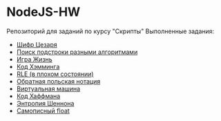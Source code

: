 # NodeJS-HW
Репозиторий для заданий по курсу "Скрипты"
Выполненные задания:
- [Шифр Цезаря](https://github.com/SamuraJey/NodeJS-HW/tree/main/Caesar)
- [Поиск подстроки разными алгоритмами](https://github.com/SamuraJey/NodeJS-HW/tree/main/Find%20substring%20in%20string)
- [Игра Жизнь](https://github.com/SamuraJey/NodeJS-HW/tree/main/GameOfLife)
- [Код Хэмминга](https://github.com/SamuraJey/NodeJS-HW/tree/main/Hamming)
- [RLE (в плохом состоянии)](https://github.com/SamuraJey/NodeJS-HW/tree/main/RLE)
- [Обратная польская нотация](https://github.com/SamuraJey/NodeJS-HW/tree/main/Reverse%20Polish%20Notation)
- [Виртуальная машина](https://github.com/SamuraJey/NodeJS-HW/tree/main/Virtual%20Machine)
- [Код Хаффмана](https://github.com/SamuraJey/NodeJS-HW/tree/main/huffman)
- [Энтропия Шеннона](https://github.com/SamuraJey/NodeJS-HW/tree/main/shennon)
- [Самописный float](https://github.com/Skiftare/NodeJS-HW/tree/main/Float)
